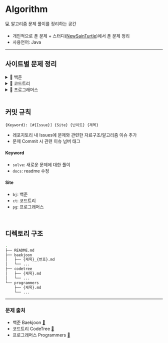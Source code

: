 # Algorithm

💻 알고리즘 문제 풀이를 정리하는 공간

- 개인적으로 푼 문제 + 스터디([NewSainTurtle](https://github.com/NewSainTurtle/NewSainTurtleAlgo))에서 푼 문제 정리
- 사용언어: Java

---

## 사이트별 문제 정리

<details>
  <summary>📁 백준</summary>
  </br>
  
<div markdown="1">

|                                              난이도                                               | 번호  | 제목          |                    문제                     |                  풀이                  |
| :-----------------------------------------------------------------------------------------------: | :---: | ------------- | :-----------------------------------------: | :------------------------------------: |
| <img height="20px" width="20px" align="center" src="https://static.solved.ac/tier_small/14.svg"/> | 17825 | 주사위 윷놀이 | [🔍](https://www.acmicpc.net/problem/17825) | [📝](./baekjoon/주사위윷놀이_17825.md) |
| <img height="20px" width="20px" align="center" src="https://static.solved.ac/tier_small/11.svg"/> | 19942 | 다이어트      | [🔍](https://www.acmicpc.net/problem/19942) |   [📝](./baekjoon/다이어트_19942.md)   |

</div>
</details>

<details>
  <summary>📁 코드트리</summary>
  </br>
  
<div markdown="1">

|                                              난이도                                               | 제목               |                                              문제                                               |                풀이                 |
| :-----------------------------------------------------------------------------------------------: | ------------------ | :---------------------------------------------------------------------------------------------: | :---------------------------------: |
| <img height="20px" width="20px" align="center" src="https://static.solved.ac/tier_small/16.svg"/> | 산타의 선물 공장 2 | [🔍](https://www.codetree.ai/training-field/frequent-problems/santa-gift-factory-2/description) | [📝](./codetree/산타의선물공장2.md) |
| <img height="20px" width="20px" align="center" src="https://static.solved.ac/tier_small/14.svg"/> | 포탑 부수기        |  [🔍](https://www.codetree.ai/training-field/frequent-problems/destroy-the-turret/description)  |   [📝](./codetree/포탑부수기.md)    |
| <img height="20px" width="20px" align="center" src="https://static.solved.ac/tier_small/14.svg"/> | 코드트리 빵        |  [🔍](https://www.codetree.ai/training-field/frequent-problems/codetree-mon-bread/description)  |   [📝](./codetree/코드트리빵.md)    |

</div>
</details>

<details>
  <summary>📁 프로그래머스</summary>
  </br>
  
<div markdown="1">

| 난이도 | 제목        |                                 문제                                  |                풀이                |
| ------ | ----------- | :-------------------------------------------------------------------: | :--------------------------------: |
| ⭐️⭐️ | 프렌즈4블록 | [🔍](https://school.programmers.co.kr/learn/courses/30/lessons/17679) | [📝](./programmers/프렌즈4블록.md) |

</div>
</details>

<br>

## 커밋 규칙

```
{Keyword}: [#{Issue}] {Site} {난이도} {제목}
```

- 레포지토리 내 Issues에 문제와 관련한 자료구조/알고리즘 이슈 추가
- 문제 Commit 시 관련 이슈 넘버 태그

#### Keyword

- `solve`: 새로운 문제에 대한 풀이
- `docs`: readme 수정

#### Site

- `bj`: 백준
- `ct`: 코드트리
- `pg`: 프로그래머스

<br>

## 디렉토리 구조

```bash
.
├── README.md
├── baekjoon
│   ├── {제목}_{번호}.md
│   └── ...
├── codetree
│   ├── {제목}.md
│   └── ...
└── programmers
    ├── {제목}.md
    └── ...
```

---

### 문제 출처

- 백준 Baekjoon [🔗](https://www.acmicpc.net)
- 코드트리 CodeTree [🔗](https://www.codetree.ai/training-field/frequent-problems)
- 프로그래머스 Programmers [🔗](https://programmers.co.kr/learn/challenges)
